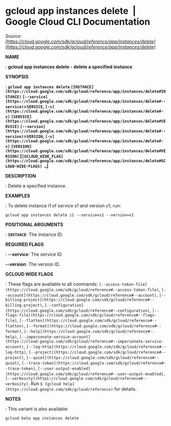 # gcloud app instances delete  |  Google Cloud CLI Documentation

*Source: [https://cloud.google.com/sdk/gcloud/reference/app/instances/delete](https://cloud.google.com/sdk/gcloud/reference/app/instances/delete)*

**NAME**

: **gcloud app instances delete - delete a specified instance**

**SYNOPSIS**

: **`gcloud app instances delete` `[INSTANCE](https://cloud.google.com/sdk/gcloud/reference/app/instances/delete#INSTANCE)` `[--service](https://cloud.google.com/sdk/gcloud/reference/app/instances/delete#--service)`=`SERVICE`, `[-s](https://cloud.google.com/sdk/gcloud/reference/app/instances/delete#-s)` `[SERVICE](https://cloud.google.com/sdk/gcloud/reference/app/instances/delete#SERVICE)` `[--version](https://cloud.google.com/sdk/gcloud/reference/app/instances/delete#--version)`=`VERSION`, `[-v](https://cloud.google.com/sdk/gcloud/reference/app/instances/delete#-v)` `[VERSION](https://cloud.google.com/sdk/gcloud/reference/app/instances/delete#VERSION)` [`[GCLOUD_WIDE_FLAG](https://cloud.google.com/sdk/gcloud/reference/app/instances/delete#GCLOUD-WIDE-FLAGS) …`]**

**DESCRIPTION**

: Delete a specified instance.

**EXAMPLES**

: To delete instance i1 of service s1 and version v1, run:

```
gcloud app instances delete i1 --service=s1 --version=v1
```

**POSITIONAL ARGUMENTS**

: **`INSTANCE`**:
The instance ID.

**REQUIRED FLAGS**

: **--service**:
The service ID.

**--version**:
The version ID.

**GCLOUD WIDE FLAGS**

: These flags are available to all commands: `[--access-token-file](https://cloud.google.com/sdk/gcloud/reference#--access-token-file)`,
`[--account](https://cloud.google.com/sdk/gcloud/reference#--account)`, `[--billing-project](https://cloud.google.com/sdk/gcloud/reference#--billing-project)`,
`[--configuration](https://cloud.google.com/sdk/gcloud/reference#--configuration)`,
`[--flags-file](https://cloud.google.com/sdk/gcloud/reference#--flags-file)`,
`[--flatten](https://cloud.google.com/sdk/gcloud/reference#--flatten)`, `[--format](https://cloud.google.com/sdk/gcloud/reference#--format)`, `[--help](https://cloud.google.com/sdk/gcloud/reference#--help)`, `[--impersonate-service-account](https://cloud.google.com/sdk/gcloud/reference#--impersonate-service-account)`,
`[--log-http](https://cloud.google.com/sdk/gcloud/reference#--log-http)`,
`[--project](https://cloud.google.com/sdk/gcloud/reference#--project)`, `[--quiet](https://cloud.google.com/sdk/gcloud/reference#--quiet)`, `[--trace-token](https://cloud.google.com/sdk/gcloud/reference#--trace-token)`, `[--user-output-enabled](https://cloud.google.com/sdk/gcloud/reference#--user-output-enabled)`,
`[--verbosity](https://cloud.google.com/sdk/gcloud/reference#--verbosity)`.
Run `$ [gcloud help](https://cloud.google.com/sdk/gcloud/reference)` for details.

**NOTES**

: This variant is also available:

```
gcloud beta app instances delete
```